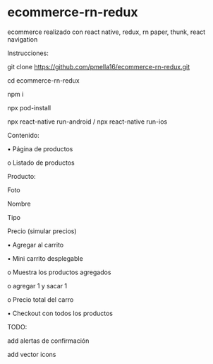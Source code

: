 # ecommerce-rn-redux

ecommerce realizado con react native, redux, rn paper, thunk, react navigation

Instrucciones:

git clone https://github.com/pmella16/ecommerce-rn-redux.git

cd ecommerce-rn-redux

npm i

npx pod-install

npx react-native run-android / npx react-native run-ios


Contenido:

• Página de productos

o Listado de productos

Producto:

Foto

Nombre

Tipo

Precio (simular precios)


• Agregar al carrito

• Mini carrito desplegable

o Muestra los productos agregados

o agregar 1 y sacar 1

o Precio total del carro

• Checkout con todos los productos


TODO:

add alertas de confirmación

add vector icons
